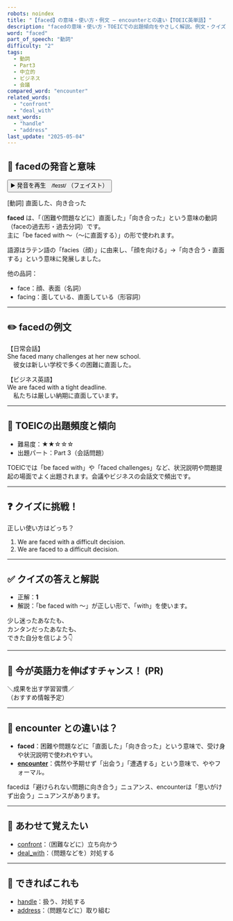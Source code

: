 ```yaml
---
robots: noindex
title: "【faced】の意味・使い方・例文 ― encounterとの違い【TOEIC英単語】"
description: "facedの意味・使い方・TOEICでの出題傾向をやさしく解説。例文・クイズ付きでencounterとの違いもわかりやすく学べます。"
word: "faced"
part_of_speech: "動詞"
difficulty: "2"
tags:
  - 動詞
  - Part3
  - 中立的
  - ビジネス
  - 会議
compared_word: "encounter"
related_words:
  - "confront"
  - "deal_with"
next_words:
  - "handle"
  - "address"
last_update: "2025-05-04"
---
```


## 🔰 facedの発音と意味

<button class="play-audio" onclick="playTTS('faced')">
  <span class="play-audio-main">
    ▶️ 発音を再生　/feɪst/
  </span>
  <span class="play-audio-sub">
    （フェイスト）
  </span>
</button>

[動詞] 直面した、向き合った

**faced** は、「（困難や問題などに）直面した」「向き合った」という意味の動詞（faceの過去形・過去分詞）です。  
主に「be faced with ～（～に直面する）」の形で使われます。

語源はラテン語の「facies（顔）」に由来し、「顔を向ける」→「向き合う・直面する」という意味に発展しました。

他の品詞：  
- face：顔、表面（名詞）
- facing：面している、直面している（形容詞）

---

## ✏️ facedの例文

【日常会話】  
She faced many challenges at her new school.  
　彼女は新しい学校で多くの困難に直面した。

【ビジネス英語】  
We are faced with a tight deadline.  
　私たちは厳しい納期に直面しています。

---

## 🎯 TOEICの出題頻度と傾向

- 難易度：★★☆☆☆
- 出題パート：Part 3（会話問題）

TOEICでは「be faced with」や「faced challenges」など、状況説明や問題提起の場面でよく出題されます。会議やビジネスの会話文で頻出です。

---

## ❓ クイズに挑戦！

正しい使い方はどっち？

1. We are faced with a difficult decision.  
2. We are faced to a difficult decision.

---

## ✅ クイズの答えと解説

- 正解：**1**
- 解説：「be faced with ～」が正しい形で、「with」を使います。

少し迷ったあなたも、  
カンタンだったあなたも、  
できた自分を信じよう👇️

---

## 🚀 今が英語力を伸ばすチャンス！ (PR)

<div class="info-center">
＼成果を出す学習習慣／<br>  
（おすすめ情報予定）
</div>

---

## 🤔  encounter との違いは？

- **faced**：困難や問題などに「直面した」「向き合った」という意味で、受け身や状況説明で使われやすい。
- **[encounter](/word/encounter)**：偶然や予期せず「出会う」「遭遇する」という意味で、ややフォーマル。

facedは「避けられない問題に向き合う」ニュアンス、encounterは「思いがけず出会う」ニュアンスがあります。

---

## 🧩 あわせて覚えたい

- [confront](/word/confront)：（困難などに）立ち向かう
- [deal_with](/word/deal_with)：（問題などを）対処する

---

## 📖 できればこれも

- [handle](/word/handle)：扱う、対処する
- [address](/word/address)：（問題などに）取り組む

<!-- cvid: aid49_bid26 -->
